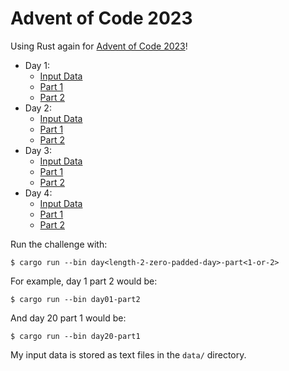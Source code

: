 # Advent of Code 2023

Using Rust again for [Advent of Code 2023](https://adventofcode.com/2023)!

<!-- GENERATED BEGIN -->
- Day 1:
  - [Input Data](/data/01.txt)
  - [Part 1](/src/bin/day01-part1.rs)
  - [Part 2](/src/bin/day01-part2.rs)
- Day 2:
  - [Input Data](/data/02.txt)
  - [Part 1](/src/bin/day02-part1.rs)
  - [Part 2](/src/bin/day02-part2.rs)
- Day 3:
  - [Input Data](/data/03.txt)
  - [Part 1](/src/bin/day03-part1.rs)
  - [Part 2](/src/bin/day03-part2.rs)
- Day 4:
  - [Input Data](/data/04.txt)
  - [Part 1](/src/bin/day04-part1.rs)
  - [Part 2](/src/bin/day04-part2.rs)
<!-- GENERATED END -->

Run the challenge with:

```
$ cargo run --bin day<length-2-zero-padded-day>-part<1-or-2>
```

For example, day 1 part 2 would be:

```
$ cargo run --bin day01-part2
```

And day 20 part 1 would be:

```
$ cargo run --bin day20-part1
```

My input data is stored as text files in the `data/` directory.